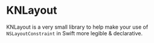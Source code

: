 # KNLayout

KNLayout is a very small library to help make your use of `NSLayoutConstraint` in Swift more legible & declarative.
